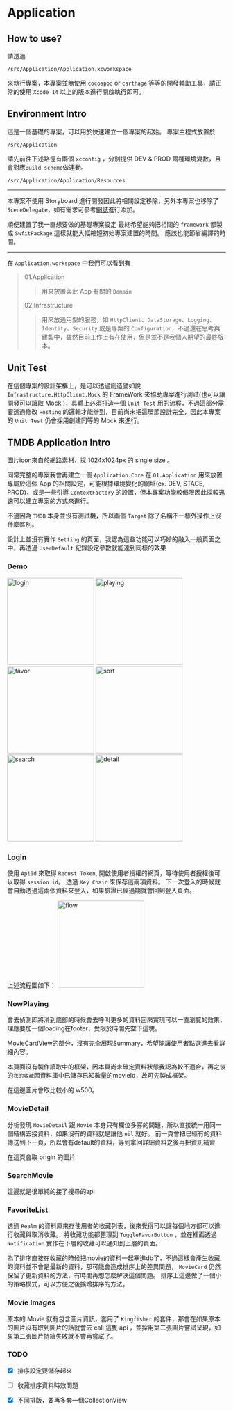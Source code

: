 # Application


## How to use?

請透過 
```
/src/Application/Application.xcworkspace
```
來執行專案，本專案並無使用 `cocoapod` or `carthage` 等等的開發輔助工具，請正常的使用 `Xcode 14` 以上的版本進行開啟執行即可。


## Environment Intro

這是一個基礎的專案，可以用於快速建立一個專案的起始。
專案主程式放置於 

``` /src/Application ```

請先前往下述路徑有兩個 `xcconfig` ，分別提供 DEV & PROD 兩種環境變數，且會對應`Build scheme`做連動。

``` /src/Application/Application/Resources ``` 


---

本專案不使用 Storyboard 進行開發因此將相關設定移除，另外本專案也移除了`SceneDelegate`，如有需求可參考[網誌](https://medium.com/@jj2564/swift-紀錄-4-不使用storyboard開發的專案設定-d6c654db1cab)進行添加。

順便建置了我一直想要做的基礎專案設定
最終希望能夠把相關的 `framework` 都製成 `SwfitPackage` 這樣就能大幅縮短初始專案建置的時間。
應該也能節省編譯的時間。

---

在  `Application.workspace` 中我們可以看到有
> 01.Application
>> 用來放置與此 App 有關的 `Domain` 
>  
> 02.Infrastructure
>> 用來放通用型的服務，如 `HttpClient`、`DataStorage`、`Logging`、`Identity`、`Security` 或是專案的 `Configuration`，不過還在思考與建製中，雖然目前工作上有在使用，但是並不是我個人期望的最終版本。


## Unit Test

在這個專案的設計架構上，是可以透過創造譬如說 `Infrastructure.HttpClient.Mock` 的 FrameWork 來協助專案進行測試(也可以讓開發可以讀取 Mock )，具體上必須打造一個 `Unit Test` 用的流程，不過這部分需要透過修改 `Hosting` 的邏輯才能辦到，目前尚未把這環節設計完全，因此本專案的 `Unit Test` 仍會採用創建同等的 Mock 來進行。


## TMDB Application Intro

圖片icon來自於[網路素材](https://iconscout.com/icon/the-movie-database-3627833)，採 1024x1024px 的 single size 。

同常完整的專案我會再建立一個 `Application.Core` 在 `01.Application` 用來放置專屬於這個 App 的相關設定，可能根據環境變化的網址(ex. DEV, STAGE, PROD)，或是一些引導 `ContextFactory` 的設置，但本專案功能較侷限因此採較迅速可以建立專案的方式來進行。

不過因為 `TMDB` 本身並沒有測試機，所以兩個 `Target` 除了名稱不一樣外操作上沒什麼區別。

設計上並沒有實作 `Setting` 的頁面，我認為這些功能可以巧妙的融入一般頁面之中，再透過 `UserDefault` 紀錄設定參數就能達到同樣的效果

### Demo

<img src="images/login.png" alt="login" width="200"/>
<img src="images/nowplaying.png" alt="playing" width="200"/>  
<img src="images/favor.png" alt="favor" width="200"/>
<img src="images/sort.png" alt="sort" width="200"/>  
<img src="images/search.png" alt="search" width="200"/>
<img src="images/detail.png" alt="detail" width="200"/>


### Login

使用 `ApiId` 來取得 `Requst Token`, 開啟使用者授權的網頁，等待使用者授權後可以取得 `session id`。
透過 `Key Chain` 來保存這兩項資料。 下一次登入的時候就會自動透過這兩個資料來登入，如果驗證已經過期就會回到登入頁面。

上述流程圖如下：
<img src="images/login_flow.png" alt="flow" width="200"/>


### NowPlaying

會去偵測即將滑到底部的時候會去呼叫更多的資料回來實現可以一直瀏覽的效果，理應要加一個loading在footer，受限於時間先空下這塊。

MovieCardView的部分，沒有完全展現Summary，希望能讓使用者點選進去看詳細內容。

本頁面沒有製作讀取中的框架，因本頁尚未確定資料狀態我認為較不適合，再之後的`我的收藏`因資料庫中已儲存已知數量的movieId，故可先製成框架。

在這邊圖片會取比較小的 w500。


### MovieDetail

分析發現 `MovieDetail` 跟 `Movie` 本身只有欄位多寡的問題，所以直接統一用同一個結構去接資料，如果沒有的資料就是讓他 `nil` 就好。
前一頁會把已經有的資料傳送到下一頁，所以會有default的資料，等到拿回詳細資料之後再把資訊補齊

在這頁會取 origin 的圖片


### SearchMovie

這邊就是很單純的接了搜尋的api


### FavoriteList

透過 `Realm` 的資料庫來存使用者的收藏列表，後來覺得可以讓每個地方都可以進行收藏與取消收藏。
將收藏功能都整理到 `ToggleFavorButton` ，並在裡面透過 `Notification` 實作在下層的收藏可以通知到上層的頁面。

為了排序直接在收藏的時候把movie的資料一起塞進db了，不過這樣會產生收藏的資料並不會是最新的資料，那可能會造成排序上的差異問題， `MovieCard` 仍然保留了更新資料的方法，有時間再想怎麼解決這個問題。
排序上這邊做了一個小的策略模式，可以方便之後擴增排序的方法。


### Movie Images

原本的 Movie 就有包含圖片資訊，套用了 `Kingfisher` 的套件，那會在如果原本的圖片沒有取到圖片的話就會去 call 這隻 api ，並採用第二張圖片嘗試呈現，如果第二張圖片持續失敗就不會再嘗試了。


### TODO

- [x] 排序設定要儲存起來
- [ ] 收藏排序資料時效問題
- [x] 不同排版，要再多套一個CollectionView

